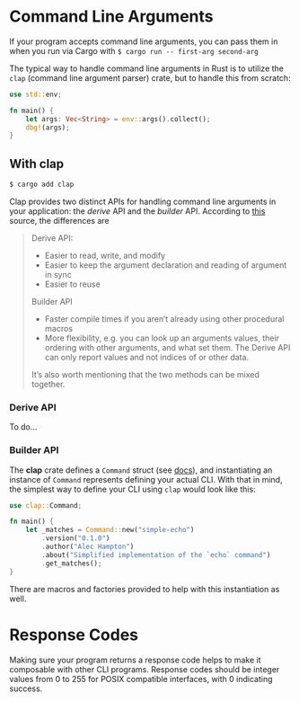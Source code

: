 # Command Line Arguments

If your program accepts command line arguments, you can pass them in when you run via Cargo with `$ cargo run -- first-arg second-arg`

The typical way to handle command line arguments in Rust is to utilize the `clap` (command line argument parser) crate, but to handle this from scratch:

```rs
use std::env;

fn main() {
    let args: Vec<String> = env::args().collect();
    dbg!(args);
}
```

## With clap

```bash
$ cargo add clap
```

Clap provides two distinct APIs for handling command line arguments in your application: the _derive_ API and the _builder_ API. According to [this]([source](https://medium.com/@itsuki.enjoy/rust-take-your-cli-to-the-next-level-with-clap-a0f05875ef45)) source, the differences are

> Derive API:
>    - Easier to read, write, and modify
>    - Easier to keep the argument declaration and reading of argument in sync
>    - Easier to reuse
> 
> Builder API
>    - Faster compile times if you aren’t already using other procedural macros
>    - More flexibility, e.g. you can look up an arguments values, their ordering with other arguments, and what set them. The Derive API can only report values and not indices of or other data.
> 
> It’s also worth mentioning that the two methods can be mixed together.

### Derive API

To do...

### Builder API

The **clap** crate defines a `Command` struct (see [docs](https://docs.rs/clap/latest/clap/struct.Command.html)), and instantiating an instance of `Command` represents defining your actual CLI. With that in mind, the simplest way to define your CLI using `clap` would look like this:

```rs
use clap::Command;

fn main() {
    let _matches = Command::new("simple-echo")
        .version("0.1.0")
        .author("Alec Hampton")
        .about("Simplified implementation of the `echo` command")
        .get_matches();
}
```

There are macros and factories provided to help with this instantiation as well.

# Response Codes

Making sure your program returns a response code helps to make it composable with other CLI programs. Response codes should be integer values from 0 to 255 for POSIX compatible interfaces, with 0 indicating success.